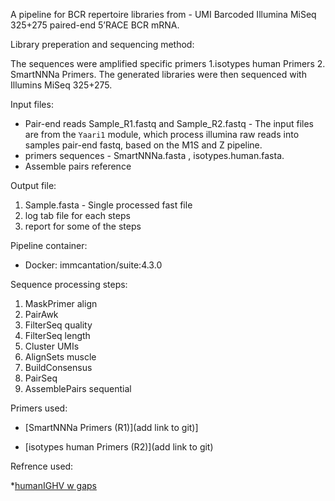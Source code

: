 A pipeline for BCR repertoire libraries from  - UMI Barcoded Illumina MiSeq 325+275 paired-end 5’RACE BCR mRNA.


Library preperation and sequencing method:

The sequences were amplified specific primers 1.isotypes human Primers 2. SmartNNNa Primers. 
The generated libraries were then sequenced with Illumins MiSeq 325+275.

Input files:

* Pair-end reads Sample_R1.fastq and Sample_R2.fastq - The input files are from the `Yaari1` module, which process illumina raw reads into samples pair-end fastq, based on the M1S and Z pipeline. 
* primers sequences - SmartNNNa.fasta , isotypes.human.fasta.
* Assemble pairs reference

Output file:

1. Sample.fasta - Single processed fast file
2. log tab file for each steps
3. report for some of the steps


Pipeline container:

* Docker: immcantation/suite:4.3.0


Sequence processing steps:

1. MaskPrimer align
2. PairAwk
3. FilterSeq quality
4. FilterSeq length
4. Cluster UMIs
5. AlignSets muscle
6. BuildConsensus
7. PairSeq
8. AssemblePairs sequential


Primers used:

* [SmartNNNa Primers (R1)](add link to git)]

* [isotypes human Primers (R2)](add link to git)



Refrence used:

*[humanIGHV w gaps](...)